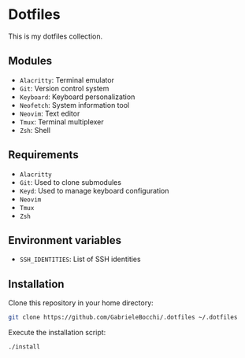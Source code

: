# Dotfiles

This is my dotfiles collection.

## Modules

- `Alacritty`: Terminal emulator
- `Git`: Version control system
- `Keyboard`: Keyboard personalization
- `Neofetch`: System information tool
- `Neovim`: Text editor
- `Tmux`: Terminal multiplexer
- `Zsh`: Shell

## Requirements

- `Alacritty`
- `Git`: Used to clone submodules
- `Keyd`: Used to manage keyboard configuration
- `Neovim`
- `Tmux`
- `Zsh`

## Environment variables

- `SSH_IDENTITIES`: List of SSH identities

## Installation

Clone this repository in your home directory:

```sh
git clone https://github.com/GabrieleBocchi/.dotfiles ~/.dotfiles
```

Execute the installation script:

```sh
./install
```
